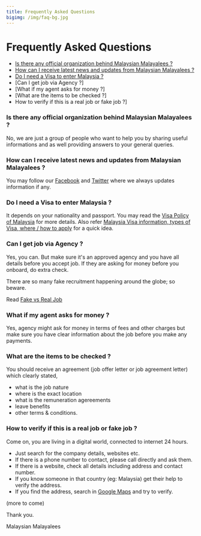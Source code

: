 ```yaml
---
title: Frequently Asked Questions
bigimg: /img/faq-bg.jpg
---
```


# Frequently Asked Questions
- [Is there any official organization behind Malaysian Malayalees ?](#is-there-any-official-organization-behind-malaysian-malayalees-)
- [How can I receive latest news and updates from Malaysian Malayalees ?](#how-can-i-receive-latest-news-and-updates-from-malaysian-malayalees-)
- [Do I need a Visa to enter Malaysia ?](#do-i-need-a-visa-to-enter-malaysia-)
- [Can I get job via Agency ?]
- [What if my agent asks for money ?]
- [What are the items to be checked ?]
- How to verify if this is a real job or fake job ?]

### Is there any official organization behind Malaysian Malayalees ?
No, we are just a group of people who want to help you by sharing useful informations and as well providing answers to your general queries.

### How can I receive latest news and updates from Malaysian Malayalees ?
You may follow our [Facebook](https://www.facebook.com/MalaysianMalayalees) and [Twitter](https://twitter.com/mymalayalees) where we always updates information if any.

### Do I need a Visa to enter Malaysia ?
It depends on your nationality and passport. You may read the [Visa Policy of Malaysia](https://en.wikipedia.org/wiki/Visa_policy_of_Malaysia) for more details.
Also refer [Malaysia Visa information, types of Visa, where / how to apply](http://www.klia2.info/trips/malaysia/malaysia-visa-information) for a quick idea.

### Can I get job via Agency ?
Yes, you can. But make sure it's an approved agency and you have all details before you accept job. If they are asking for money before you onboard, do extra check.

There are so many fake recruitment happening around the globe; so beware.

Read [Fake vs Real Job](https://www.randstad.com.my/workforce360/archives/real-job-vs-fake-job_155/)

### What if my agent asks for money ?
Yes, agency might ask for money in terms of fees and other charges but make sure you have clear information about the job before you make any payments.

### What are the items to be checked ?
You should receive an agreement (job offer letter or job agreement letter) which clearly stated,
- what is the job nature
- where is the exact location
- what is the remuneration agereements
- leave benefits
- other terms & conditions.

### How to verify if this is a real job or fake job ?
Come on, you are living in a digital world, connected to internet 24 hours. 
- Just search for the company details, websites etc. 
- If there is a phone number to contact, please call directly and ask them.
- If there is a website, check all details including address and contact number.
- If you know someone in that country (eg: Malaysia) get their help to verify the address.
- If you find the address, search in [Google Maps](https://www.google.com/maps) and try to verify.

(more to come)

Thank you.

Malaysian Malayalees
